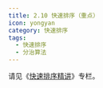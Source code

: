 ```yaml
---
title: 2.10 快速排序（重点）
icon: yongyan
category: 快速排序
tags:
  - 快速排序
  - 分治算法
---
```


请见《[快速排序精讲](https://suanfa8.com/quick-sort/)》专栏。
